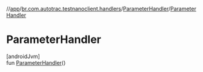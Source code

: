 //[app](../../../index.md)/[br.com.autotrac.testnanoclient.handlers](../index.md)/[ParameterHandler](index.md)/[ParameterHandler](-parameter-handler.md)

# ParameterHandler

[androidJvm]\
fun [ParameterHandler](-parameter-handler.md)()
